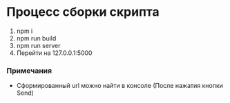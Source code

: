 # Процесс сборки скрипта

1. npm i
2. npm run build
3. npm run server
4. Перейти на 127.0.0.1:5000

### Примечания

- Сформированный url можно найти в консоле (После нажатия кнопки Send)
